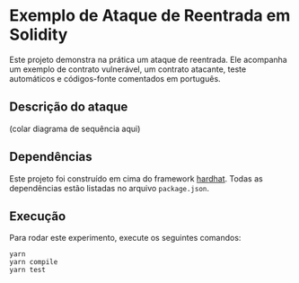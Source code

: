 # Exemplo de Ataque de Reentrada em Solidity

Este projeto demonstra na prática um ataque de reentrada. Ele acompanha um exemplo de contrato vulnerável, um contrato atacante, teste automáticos e códigos-fonte comentados em português.

## Descrição do ataque

(colar diagrama de sequência aqui)

## Dependências

Este projeto foi construído em cima do framework [hardhat](https://hardhat.org/). Todas as dependências estão listadas no arquivo `package.json`.

## Execução

Para rodar este experimento, execute os seguintes comandos:

```shell
yarn
yarn compile
yarn test
```
